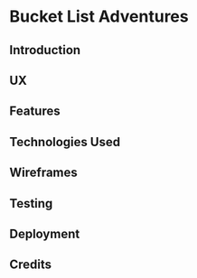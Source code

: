 # Bucket List Adventures

## Introduction

## UX

## Features

## Technologies Used

## Wireframes

## Testing

## Deployment

## Credits